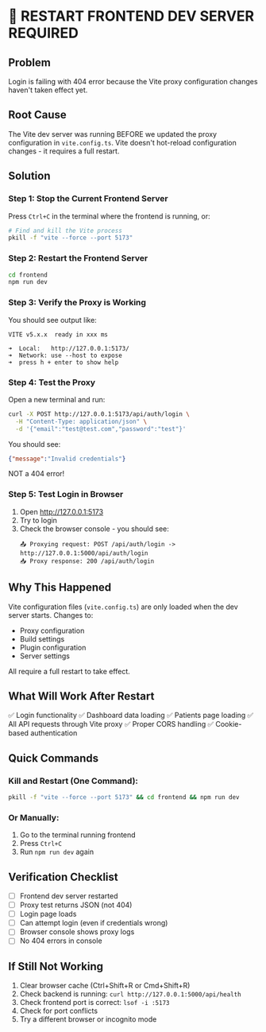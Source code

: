 # 🚨 RESTART FRONTEND DEV SERVER REQUIRED

## Problem
Login is failing with 404 error because the Vite proxy configuration changes haven't taken effect yet.

## Root Cause
The Vite dev server was running BEFORE we updated the proxy configuration in `vite.config.ts`. Vite doesn't hot-reload configuration changes - it requires a full restart.

## Solution

### Step 1: Stop the Current Frontend Server
Press `Ctrl+C` in the terminal where the frontend is running, or:

```bash
# Find and kill the Vite process
pkill -f "vite --force --port 5173"
```

### Step 2: Restart the Frontend Server
```bash
cd frontend
npm run dev
```

### Step 3: Verify the Proxy is Working
You should see output like:
```
VITE v5.x.x  ready in xxx ms

➜  Local:   http://127.0.0.1:5173/
➜  Network: use --host to expose
➜  press h + enter to show help
```

### Step 4: Test the Proxy
Open a new terminal and run:
```bash
curl -X POST http://127.0.0.1:5173/api/auth/login \
  -H "Content-Type: application/json" \
  -d '{"email":"test@test.com","password":"test"}'
```

You should see:
```json
{"message":"Invalid credentials"}
```

NOT a 404 error!

### Step 5: Test Login in Browser
1. Open http://127.0.0.1:5173
2. Try to login
3. Check the browser console - you should see:
   ```
   📤 Proxying request: POST /api/auth/login -> http://127.0.0.1:5000/api/auth/login
   📥 Proxy response: 200 /api/auth/login
   ```

## Why This Happened
Vite configuration files (`vite.config.ts`) are only loaded when the dev server starts. Changes to:
- Proxy configuration
- Build settings
- Plugin configuration
- Server settings

All require a full restart to take effect.

## What Will Work After Restart
✅ Login functionality
✅ Dashboard data loading
✅ Patients page loading
✅ All API requests through Vite proxy
✅ Proper CORS handling
✅ Cookie-based authentication

## Quick Commands

### Kill and Restart (One Command):
```bash
pkill -f "vite --force --port 5173" && cd frontend && npm run dev
```

### Or Manually:
1. Go to the terminal running frontend
2. Press `Ctrl+C`
3. Run `npm run dev` again

## Verification Checklist
- [ ] Frontend dev server restarted
- [ ] Proxy test returns JSON (not 404)
- [ ] Login page loads
- [ ] Can attempt login (even if credentials wrong)
- [ ] Browser console shows proxy logs
- [ ] No 404 errors in console

## If Still Not Working
1. Clear browser cache (Ctrl+Shift+R or Cmd+Shift+R)
2. Check backend is running: `curl http://127.0.0.1:5000/api/health`
3. Check frontend port is correct: `lsof -i :5173`
4. Check for port conflicts
5. Try a different browser or incognito mode
